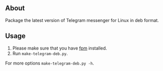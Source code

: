 ## About

Package the latest version of Telegram messenger for Linux in deb format.

## Usage

1. Please make sure that you have [fpm](https://github.com/jordansissel/fpm) installed.
1. Run `make-telegram-deb.py`.

For more options `make-telegram-deb.py -h`.
